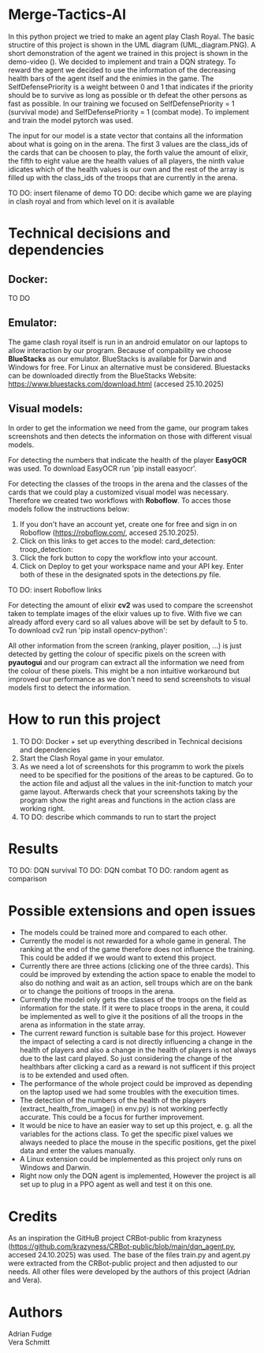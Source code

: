 # Merge-Tactics-AI
In this python project we tried to make an agent play Clash Royal. The basic structire of this project is shown in the UML diagram (UML_diagram.PNG). A short demonstration of the agent we trained in this project is shown in the demo-video (). We decided to implement and train a DQN strategy. To reward the agent we decided to use the information of the decreasing health bars of the agent itself and the enimies in the game. The SelfDefensePriority is a weight between 0 and 1 that indicates if the priority should be to survive as long as possible or th defeat the other persons as fast as possible. In our training we focused on SelfDefensePriority = 1 (survival mode) and SelfDefensePriority = 1 (combat mode). To implement and train the model pytorch was used. 

The input for our model is a state vector that contains all the information about what is going on in the arena. The first 3 values are the class_ids of the cards that can be choosen to play, the forth value the amount of elixir, the fifth to eight value are the health values of all players, the ninth value idicates which of the health values is our own and the rest of the array is filled up with the class_ids of the troops that are currently in the arena. 

TO DO: insert filename of demo
TO DO: decibe which game we are playing in clash royal and from which level on it is available

# Technical decisions and dependencies
## Docker:
TO DO

## Emulator: 
The game clash royal itself is run in an android emulator on our laptops to allow interaction by our program. Because of compability we choose **BlueStacks** as our emulator. BlueStacks is available for Darwin and Windows for free. For Linux an alternative must be considered. Bluestacks can be downloaded directly from the BlueStacks Website: https://www.bluestacks.com/download.html (accesed 25.10.2025)

## Visual models:
In order to get the information we need from the game, our program takes screenshots and then detects the information on those with different visual models. 

For detecting the numbers that indicate the health of the player **EasyOCR** was used. To download EasyOCR run 'pip install easyocr'.

For detecting the classes of the troops in the arena and the classes of the cards that we could play a customized visual model was necessary. Therefore we created two workflows with **Roboflow**. To acces those models follow the instructions below: 
1) If you don't have an account yet, create one for free and sign in on Roboflow (https://roboflow.com/, accesed 25.10.2025).
2) Click on this links to get acces to the model:
    card_detection:
    troop_detection: 
3) Click the fork button to copy the workflow into your account.
4) Click on Deploy to get your workspace name and your API key. Enter both of these in the designated spots in the detections.py file. 

TO DO: insert Roboflow links

For detecting the amount of elixir **cv2** was used to compare the screenshot taken to template images of the elixir values up to five. With five we can already afford every card so all values above will be set by default to 5 to. To download cv2 run 'pip install opencv-python':

All other information  from the screen (ranking, player position, ...) is just detected by getting the colour of specific pixels on the screen with **pyautogui** and our program can extract all the information we need from the colour of these pixels. This might be a non intuitive workaround but improved our performance as we don't need to send screenshots to visual models first to detect the information. 


# How to run this project
1) TO DO: Docker + set up everything described in Technical decisions and dependencies
2) Start the Clash Royal game in your emulator.
3) As we need a lot of screenshots for this programm to work the pixels need to be specified for the positions of the areas to be captured. Go to the action file and adjust all the values in the init-function to match your game layout. Afterwards check that your screenshots taking by the program show the right areas and functions in the action class are working right. 
4) TO DO: describe which commands to run to start the project 

# Results
TO DO: DQN survival
TO DO: DQN combat
TO DO: random agent as comparison 

# Possible extensions and open issues
- The models could be trained more and compared to each other. 
- Currently the model is not rewarded for a whole game in general. The ranking at the end of the game therefore does not influence the training. This could be added if we would want to extend this project.
- Currently there are three actions (clicking one of the three cards). This could be improved by extending the action space to enable the model to also do nothing and wait as an action, sell troups which are on the bank or to change the poitions of troops in the arena.
- Currently the model only gets the classes of the troops on the field as information for the state. If it were to place troops in the arena, it could be implemented as well to give it the positions of all the troops in the arena as information in the state array.
- The current reward function is suitable base for this project. However the impact of selecting a card is not directly influencing a change in the health of players and also a change in the health of players is not always due to the last card played. So just considering the change of the healthbars after clicking a card as a reward is not sufficent if this project is to be extended and used often. 
- The performance of the whole project could be improved as depending on the laptop used we had some troubles with the execuition times. 
- The detection of the numbers of the health of the players (extract_health_from_image() in env.py) is not working perfectly accurate. This could be a focus for further improvement. 
- It would be nice to have an easier way to set up this project, e. g. all the variables for the actions class. To get the specific pixel values we always needed to place the mouse in the specific positions, get the pixel data and enter the values manually.
- A Linux extension could be implemented as this project only runs on Windows and Darwin.
- Right now only the DQN agent is implemented, However the project is all set up to plug in a PPO agent as well and test it on this one. 


# Credits
As an inspiration the GitHuB project CRBot-public from krazyness (https://github.com/krazyness/CRBot-public/blob/main/dqn_agent.py, accesed 24.10.2025) was used. The base of the files train.py and agent.py were extracted from the CRBot-public project and then adjusted to our needs. All other files were developed by the authors of this project (Adrian and Vera).

# Authors
Adrian Fudge   
Vera Schmitt 